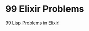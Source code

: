 99 Elixir Problems
========================

[99 Lisp Problems](https://www.ic.unicamp.br/~meidanis/courses/mc336/2006s2/funcional/L-99_Ninety-Nine_Lisp_Problems.html) in [Elixir](http://elixir-lang.org/)!
